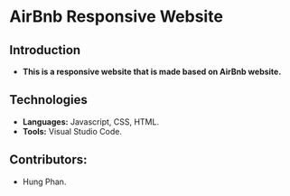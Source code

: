 # AirBnb Responsive Website

## Introduction
- **This is a responsive website that is made based on AirBnb website.**

## Technologies

- **Languages:** Javascript, CSS, HTML.
- **Tools:** Visual Studio Code.

## Contributors:

- Hung Phan.
